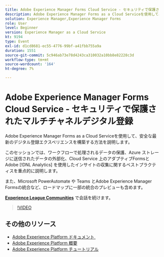 ```yaml
---
title: Adobe Experience Manager Forms Cloud Service - セキュリティで保護されたマルチチャネルデジタル登録
description: Adobe Experience Manager Forms as a Cloud Serviceを使用して、安全な最新のデジタル登録エクスペリエンスを構築する方法を説明します。 このセッションでは、ワークフローで処理されるデータの保護、Azure ストレージに送信されたデータの外部化、Cloud Service 上のアダプティブFormsを使用したAdobeを使用したインサイトの収集に関す  [!DNL Analytics]  ベストプラクティスを重点的に説明します。
solution: Experience Manager,Experience Manager Forms
role: User
level: Beginner
version: Experience Manager as a Cloud Service
kt: 9194
type: Event
exl-id: d1cd8681-ec55-4776-99bf-a41fbb755a9a
duration: 1551
source-git-commit: 5c946ab73e78d4243ca310032a10bb8e82228c3d
workflow-type: tm+mt
source-wordcount: '164'
ht-degree: 7%

---
```


# Adobe Experience Manager Forms Cloud Service - セキュリティで保護されたマルチチャネルデジタル登録

Adobe Experience Manager Forms as a Cloud Serviceを使用して、安全な最新のデジタル登録エクスペリエンスを構築する方法を説明します。

このセッションでは、ワークフローで処理されるデータの保護、Azure ストレージに送信されたデータの外部化、Cloud Service 上のアダプティブFormsとAdobe [!DNL Analytics] を使用したインサイトの収集に関するベストプラクティスを重点的に説明します。

また、Microsoft PowerAutomate や Teams とAdobe Experience Manager Formsの統合など、ロードマップに一部の統合のプレビューも含めます。

**[Experience League Communities](https://adobe.ly/3CQjKgg)** で会話を続けます。

>[!VIDEO](https://video.tv.adobe.com/v/337887/?quality=12&learn=on&hidetitle=true)

## その他のリソース

- [Adobe Experience Platform ドキュメント &#x200B;](https://experienceleague.adobe.com/docs/experience-platform.html?lang=ja)
- [Adobe Experience Platform 概要](https://experienceleague.adobe.com/docs/experience-platform/landing/home.html?lang=ja)
- [Adobe Experience Platform チュートリアル](https://experienceleague.adobe.com/docs/platform-learn/tutorials/overview.html?lang=ja)
